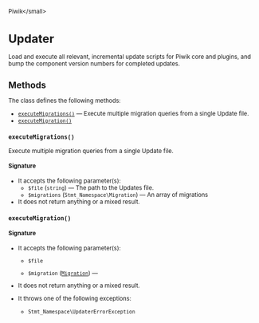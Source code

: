 <small>Piwik\</small>

Updater
=======

Load and execute all relevant, incremental update scripts for Piwik core and plugins, and bump the component version numbers for completed updates.

Methods
-------

The class defines the following methods:

- [`executeMigrations()`](#executemigrations) &mdash; Execute multiple migration queries from a single Update file.
- [`executeMigration()`](#executemigration)

<a name="executemigrations" id="executemigrations"></a>
<a name="executeMigrations" id="executeMigrations"></a>
### `executeMigrations()`

Execute multiple migration queries from a single Update file.

#### Signature

-  It accepts the following parameter(s):
    - `$file` (`string`) &mdash;
       The path to the Updates file.
    - `$migrations` (`Stmt_Namespace\Migration`) &mdash;
       An array of migrations
- It does not return anything or a mixed result.

<a name="executemigration" id="executemigration"></a>
<a name="executeMigration" id="executeMigration"></a>
### `executeMigration()`

#### Signature

-  It accepts the following parameter(s):
    - `$file`
      
    - `$migration` ([`Migration`](../Piwik/Updater/Migration.md)) &mdash;
      
- It does not return anything or a mixed result.
- It throws one of the following exceptions:
    - `Stmt_Namespace\UpdaterErrorException`

